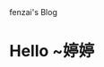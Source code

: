 <!DOCTYPE html>
<html lang="en">
<head>
    <meta charset="UTF-8">
    fenzai's Blog
</head>
<body>
    <h1>Hello ~婷婷</h1>
</body>
</html>
